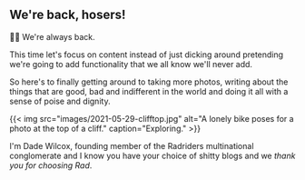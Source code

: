 ## We're back, hosers!

🚴💨 We're always back.

This time let's focus on content instead of just dicking around pretending we're going to add functionality that we all know we'll never add.

So here's to finally getting around to taking more photos, writing about the things that are good, bad and indifferent in the world and doing it all with a sense of poise and dignity.

{{< img src="images/2021-05-29-clifftop.jpg" alt="A lonely bike poses for a photo at the top of a cliff." caption="Exploring." >}}

I'm Dade Wilcox, founding member of the Radriders multinational conglomerate and I know you have your choice of shitty blogs and we *thank you for choosing Rad*.

